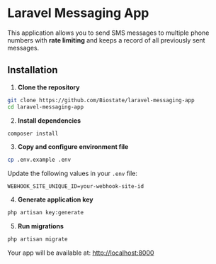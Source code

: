 # Laravel Messaging App

This application allows you to send SMS messages to multiple phone numbers with **rate limiting** and keeps a record of all previously sent messages.

## Installation

1. **Clone the repository**
```bash
git clone https://github.com/Biostate/laravel-messaging-app
cd laravel-messaging-app
```

2. **Install dependencies**

```bash
composer install
```

3. **Copy and configure environment file**

```bash
cp .env.example .env
```

Update the following values in your `.env` file:

```env
WEBHOOK_SITE_UNIQUE_ID=your-webhook-site-id
```

4. **Generate application key**

```bash
php artisan key:generate
```

5. **Run migrations**

```bash
php artisan migrate
```

Your app will be available at: [http://localhost:8000](http://localhost:8000)
